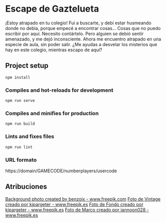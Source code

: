 # Escape de Gaztelueta

¡Estoy atrapado en tu colegio! Fui a buscarte, y debí estar husmeando donde no debía, porque empecé a encontrar cosas...
Cosas que no puedo escribir por aquí. Necesito contártelo. Pero alguien se debió sentir amenazado, y me dejó inconsciente.
Ahora me encuentro atrapado en una especie de aula, sin poder salir. ¿Me ayudas a desvelar los misterios que hay en este
colegio, mientras escapo de aquí?


## Project setup
```
npm install
```

### Compiles and hot-reloads for development
```
npm run serve
```

### Compiles and minifies for production
```
npm run build
```

### Lints and fixes files
```
npm run lint
```

### URL formato

https://domain/GAMECODE/numberplayers/usercode

## Atribuciones

<a href='https://www.freepik.com/photos/background'>Background photo created by benzoix - www.freepik.com</a>
<a href='https://www.freepik.es/photos/vintage'>Foto de Vintage creado por kjpargeter - www.freepik.es</a>
<a href='https://www.freepik.es/photos/fondo'>Foto de Fondo creado por kjpargeter - www.freepik.es</a>
<a href='https://www.freepik.es/fotos/marco'>Foto de Marco creado por jannoon028 - www.freepik.es</a>
